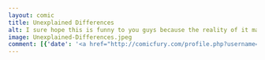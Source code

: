 ```yaml
---
layout: comic
title: Unexplained Differences
alt: I sure hope this is funny to you guys because the reality of it makes me horribly depressed.
image: Unexplained-Differences.jpeg
comment: [{'date': '<a href="http://comicfury.com/profile.php?username=tecco_dsilva" title="tecco_dsilva">tecco_dsilva</a>', 'username': 'tecco_dsilva', 'comment': 'This was originally envisioned as more sex-specific.  I&#039;ve thought for a while that there tends to be a general sex difference in level of skill at technical things if for no other reason than that it seems like ladies always have people coming around trying to hang out with them.'}]
---
```

